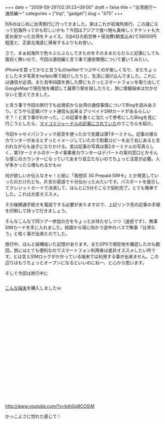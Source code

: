 +++
date = "2009-09-29T02:31:23+09:00"
draft = false
title = "台湾旅行〜通信編〜"
categories = ["trip", "gadget"]
slug = "475"
+++

9月のはじめに台湾旅行に行ってきました。実はこれが初海外旅行。この歳になって初海外ってのも珍しいかも？今回はアジアで食べ物も美味しくチケットも大変お安かった台湾をチョイス。3泊4日の航空券＋宿泊費(朝食込み)で38000円程度と、正直北海道に帰省するよりもお安い。

さて、まぁ初海外で色々ぶらぶらしてきたのをそのままだらだらと記事にしても面白く無いので、今回は通信編と言う事で通信環境について書いてみたい。

iPhoneを買ってからと言うものtwitterでつぶやくのが楽しくなり、またちょっとしたネタ写真をtwitpic等で紹介したりと、生活に溶け込んでました。これには通信が必須。また去年四国を旅した際にもさっとスマートフォンを取り出してGoogleMapで現在地を確認して最寄り駅を探したりと、旅に情報端末は欠かせないと思えてきました。

と言う事で今回の旅行でも出発前から台湾の通信事情についてBlogを読みあさり。どうやら定額パケット通信も出来るプリペイドSIMカードがあるらしいぞ？！と言う事がわかった。この記事を書くに当たって参考にしたBlogを見に行こうとしたら、<a href="http://journal.mycom.co.jp/articles/2009/09/23/prepaid/">マイコミジャーナルの記事にされていた</a>のでこちらを紹介。

今回キャセイパシフィック航空を使ったので到着は第1ターミナル。記事の様なカウンターがあるとずっとイメージしていたので到着ロビーを出て右にあると言われながらも迷子になりかける。実は記事の写真は第2ターミナルの写真らしく、第1ターミナルのケータイ事業者カウンターはデパートの案内窓口とかそんな感じのカウンターになっていてあまり目立たないのでちょっと注意が必要。人が多かったら埋もれるかもｗ

何が欲しいか伝えなきゃ！と紙に「我想买 3G Prepaid SIM卡」とか用意していったのだけれども、片言の英語で十分伝わったみたいです。パスポートを提示してクレジットカードで決済して、ほんとに5分そこらで契約完了。とても簡単でした。これは大変オススメ。

その後開通手続きを電話でする必要がありますので、上記リンク先の記事の手順を印刷して持って行きましょう。

そんなこんなで同ツアー参加の方をちょっとお待たせしつつ（迷惑です）、無事SIMカードを手に入れました。桃園から宿に向かう途中のバスで無事「台湾なう」と呟く事が出来たのでした。

旅行中、ほんと結構呟いた記憶があります。またGPSで現在地を確認したのも数回。旅にはとても便利なのでスマートフォン利用者は是非オススメしたい所です。とは言えSIMロックがかかっている端末では利用する事が出来ません。この辺りはもうちょっとオープンになるといいのにねー、と心から思います。

そして今回は旅行中に

<a title="HTC Heroさん" href="http://www.flickr.com/photos/30749043@N07/3902687562/">
<img src="http://static.flickr.com/2481/3902687562_051f266460_d.jpg" border="0" alt="" />
</a>

<a href="http://www.htc.com/tw/product/hero/overview.html">こんな端末</a>を購入しましたｗ

<object width="425" height="350"><param name="movie" value="http://www.youtube.com/v/kshGq8COSiM"/><embed src="http://www.youtube.com/v/kshGq8COSiM" type="application/x-shockwave-flash" width="425" height="350"/>http://www.youtube.com/?v=kshGq8COSiM</object>

かっこよさに惚れた感じで！
